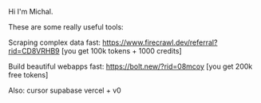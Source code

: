 Hi I'm Michal.

These are some really useful tools:

Scraping complex data fast:
https://www.firecrawl.dev/referral?rid=CD8VRHB9
[you get 100k tokens + 1000 credits] 


Build beautiful webapps fast:
https://bolt.new/?rid=08mcoy 
[you get 200k free tokens]

Also:
cursor
supabase
vercel + v0
